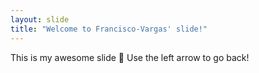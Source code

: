 ```yaml
---
layout: slide
title: "Welcome to Francisco-Vargas' slide!"
---
```

This is my awesome slide :tada:
Use the left arrow to go back!
